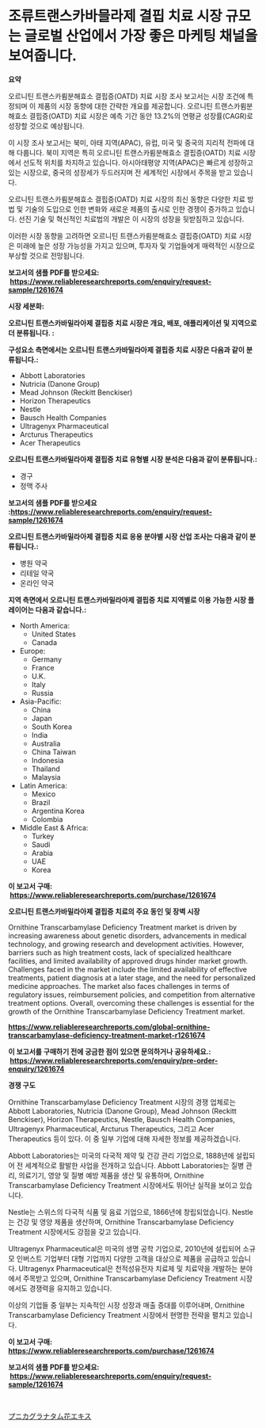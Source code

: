 <p><h1>조류트랜스카바믈라제 결핍 치료 시장 규모는 글로벌 산업에서 가장 좋은 마케팅 채널을 보여줍니다.</h1></p><p><strong>요약</strong></p>
<p><p>오르니틴 트랜스카륌분해효소 결핍증(OATD) 치료 시장 조사 보고서는 시장 조건에 특정되며 이 제품의 시장 동향에 대한 간략한 개요를 제공합니다. 오르니틴 트랜스카륌분해효소 결핍증(OATD) 치료 시장은 예측 기간 동안 13.2%의 연평균 성장률(CAGR)로 성장할 것으로 예상됩니다.</p><p>이 시장 조사 보고서는 북미, 아태 지역(APAC), 유럽, 미국 및 중국의 지리적 전파에 대해 다룹니다. 북미 지역은 특히 오르니틴 트랜스카륌분해효소 결핍증(OATD) 치료 시장에서 선도적 위치를 차지하고 있습니다. 아시아태평양 지역(APAC)은 빠르게 성장하고 있는 시장으로, 중국의 성장세가 두드러지며 전 세계적인 시장에서 주목을 받고 있습니다.</p><p>오르니틴 트랜스카륌분해효소 결핍증(OATD) 치료 시장의 최신 동향은 다양한 치료 방법 및 기술의 도입으로 인한 변화와 새로운 제품의 출시로 인한 경쟁이 증가하고 있습니다. 선진 기술 및 혁신적인 치료법의 개발은 이 시장의 성장을 뒷받침하고 있습니다.</p><p>이러한 시장 동향을 고려하면 오르니틴 트랜스카륌분해효소 결핍증(OATD) 치료 시장은 미래에 높은 성장 가능성을 가지고 있으며, 투자자 및 기업들에게 매력적인 시장으로 부상할 것으로 전망됩니다.</p></p>
<p><strong>보고서의 샘플 PDF를 받으세요: &nbsp;<a href="https://www.reliableresearchreports.com/enquiry/request-sample/1261674">https://www.reliableresearchreports.com/enquiry/request-sample/1261674</a></strong></p>
<p><strong>시장 세분화:</strong></p>
<p><strong> 오르니틴 트랜스카바밀라아제 결핍증 치료 시장은 개요, 배포, 애플리케이션 및 지역으로 더 분류됩니다. :</strong></p>
<p><strong>구성요소 측면에서는 오르니틴 트랜스카바밀라아제 결핍증 치료 시장은 다음과 같이 분류됩니다.:</strong></p>
<p><ul><li>Abbott Laboratories</li><li>Nutricia (Danone Group)</li><li>Mead Johnson (Reckitt Benckiser)</li><li>Horizon Therapeutics</li><li>Nestle</li><li>Bausch Health Companies</li><li>Ultragenyx Pharmaceutical</li><li>Arcturus Therapeutics</li><li>Acer Therapeutics</li></ul></p>
<p><strong> 오르니틴 트랜스카바밀라아제 결핍증 치료 유형별 시장 분석은 다음과 같이 분류됩니다.:</strong></p>
<p><ul><li>경구</li><li>정맥 주사</li></ul></p>
<p><strong>보고서의 샘플 PDF를 받으세요 :<a href="https://www.reliableresearchreports.com/enquiry/request-sample/1261674">https://www.reliableresearchreports.com/enquiry/request-sample/1261674</a></strong></p>
<p><strong> 오르니틴 트랜스카바밀라아제 결핍증 치료 응용 분야별 시장 산업 조사는 다음과 같이 분류됩니다.:</strong></p>
<p><ul><li>병원 약국</li><li>리테일 약국</li><li>온라인 약국</li></ul></p>
<p><strong>지역 측면에서 오르니틴 트랜스카바밀라아제 결핍증 치료 지역별로 이용 가능한 시장 플레이어는 다음과 같습니다.:</strong></p>
<p><ul>
    <li>
        North America:
        <ul>
            <li>United States</li>
            <li>Canada</li>
        </ul>
    </li>
    <li>
        Europe:
        <ul>
            <li>Germany</li>
            <li>France</li>
            <li>U.K.</li>
            <li>Italy</li>
            <li>Russia</li>
        </ul>
    </li>
    <li>
        Asia-Pacific:
        <ul>
            <li>China</li>
            <li>Japan</li>
            <li>South Korea</li>
            <li>India</li>
            <li>Australia</li>
            <li>China Taiwan</li>
            <li>Indonesia</li>
            <li>Thailand</li>
            <li>Malaysia</li>
        </ul>
    </li>
    <li>
        Latin America:
        <ul>
            <li>Mexico</li>
            <li>Brazil</li>
            <li>Argentina Korea</li>
            <li>Colombia</li>
        </ul>
    </li>
    <li>
        Middle East & Africa:
        <ul>
            <li>Turkey</li>
            <li>Saudi</li>
            <li>Arabia</li>
            <li>UAE</li>
            <li>Korea</li>
        </ul>
    </li>
    </ul></p>
<p><strong>이 보고서 구매: &nbsp;<a href="https://www.reliableresearchreports.com/purchase/1261674">https://www.reliableresearchreports.com/purchase/1261674</a></strong></p>
<p><strong>오르니틴 트랜스카바밀라아제 결핍증 치료의 주요 동인 및 장벽 시장</strong></p>
<p><p>Ornithine Transcarbamylase Deficiency Treatment market is driven by increasing awareness about genetic disorders, advancements in medical technology, and growing research and development activities. However, barriers such as high treatment costs, lack of specialized healthcare facilities, and limited availability of approved drugs hinder market growth. Challenges faced in the market include the limited availability of effective treatments, patient diagnosis at a later stage, and the need for personalized medicine approaches. The market also faces challenges in terms of regulatory issues, reimbursement policies, and competition from alternative treatment options. Overall, overcoming these challenges is essential for the growth of the Ornithine Transcarbamylase Deficiency Treatment market.</p></p>
<p><strong><a href="https://www.reliableresearchreports.com/global-ornithine-transcarbamylase-deficiency-treatment-market-r1261674">https://www.reliableresearchreports.com/global-ornithine-transcarbamylase-deficiency-treatment-market-r1261674</a></strong></p>
<p><strong>이 보고서를 구매하기 전에 궁금한 점이 있으면 문의하거나 공유하세요.: &nbsp;<a href="https://www.reliableresearchreports.com/enquiry/pre-order-enquiry/1261674">https://www.reliableresearchreports.com/enquiry/pre-order-enquiry/1261674</a></strong></p>
<p><strong>경쟁 구도</strong></p>
<p><p>Ornithine Transcarbamylase Deficiency Treatment 시장의 경쟁 업체로는 Abbott Laboratories, Nutricia (Danone Group), Mead Johnson (Reckitt Benckiser), Horizon Therapeutics, Nestle, Bausch Health Companies, Ultragenyx Pharmaceutical, Arcturus Therapeutics, 그리고 Acer Therapeutics 등이 있다. 이 중 일부 기업에 대해 자세한 정보를 제공하겠습니다.</p><p>Abbott Laboratories는 미국의 다국적 제약 및 건강 관리 기업으로, 1888년에 설립되어 전 세계적으로 활발한 사업을 전개하고 있습니다. Abbott Laboratories는 질병 관리, 의료기기, 영양 및 질병 예방 제품을 생산 및 유통하며, Ornithine Transcarbamylase Deficiency Treatment 시장에서도 뛰어난 실적을 보이고 있습니다.</p><p>Nestle는 스위스의 다국적 식품 및 음료 기업으로, 1866년에 창립되었습니다. Nestle는 건강 및 영양 제품을 생산하며, Ornithine Transcarbamylase Deficiency Treatment 시장에서도 강점을 갖고 있습니다.</p><p>Ultragenyx Pharmaceutical은 미국의 생명 공학 기업으로, 2010년에 설립되어 소규모 인버스트 기업부터 대형 기업까지 다양한 고객을 대상으로 제품을 공급하고 있습니다. Ultragenyx Pharmaceutical은 천적성유전자 치료제 및 치료약을 개발하는 분야에서 주목받고 있으며, Ornithine Transcarbamylase Deficiency Treatment 시장에서도 경쟁력을 유지하고 있습니다.</p><p>이상의 기업들 중 일부는 지속적인 시장 성장과 매출 증대를 이루어내며, Ornithine Transcarbamylase Deficiency Treatment 시장에서 현명한 전략을 펼치고 있습니다.</p></p>
<p><strong>이 보고서 구매: &nbsp; <a href="https://www.reliableresearchreports.com/purchase/1261674">https://www.reliableresearchreports.com/purchase/1261674</a></strong></p>
<p><strong>보고서의 샘플 PDF를 받으세요: &nbsp;<a href="https://www.reliableresearchreports.com/enquiry/request-sample/1261674">https://www.reliableresearchreports.com/enquiry/request-sample/1261674</a></strong><strong></strong></p>
<p>&nbsp;</p>
<p><p><a href="https://medium.com/@dm15982023/%E3%82%B6%E3%82%AF%E3%83%AD%E8%8A%B1%E3%82%A8%E3%82%AD%E3%82%B9%E5%B8%82%E5%A0%B4%E3%81%AE%E5%88%86%E6%9E%90-%E3%81%9D%E3%81%AEcagr-%E5%B8%82%E5%A0%B4%E3%82%BB%E3%82%B0%E3%83%A1%E3%83%B3%E3%83%86%E3%83%BC%E3%82%B7%E3%83%A7%E3%83%B3-%E3%81%8A%E3%82%88%E3%81%B3%E4%B8%96%E7%95%8C%E7%9A%84%E3%81%AA%E7%94%A3%E6%A5%AD%E6%A6%82%E8%A6%81-182092593369">プニカグラナタム花エキス</a></p></p>